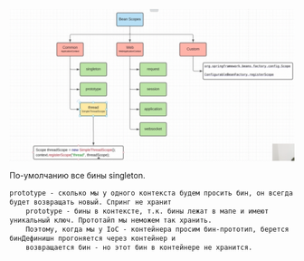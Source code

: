 ![](000scr/beanScopes.png)

По-умолчанию все бины singleton. 
    
    prototype - сколько мы у одного контекста будем просить бин, он всегда будет возвращать новый. Спринг не хранит
        prototype - бины в контексте, т.к. бины лежат в мапе и имеют уникальный ключ. Прототайп мы неможем так хранить. 
        Поэтому, когда мы у IoC - контейнера просим бин-прототип, берется бинДефинишн прогоняется через контейнер и 
        возвращается бин - но этот бин в контейнере не хранится.